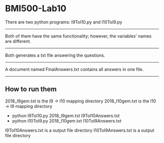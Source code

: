 # BMI500-Lab10
There are two python programs: I9ToI10.py and I10ToI9.py <hr />
Both of them have the same functionality; however, the variables' names are different. <hr />
Both generates a txt file answering the questions. <hr />
A document named FinalAnswers.txt contains all answers in one file. <hr />

## How to run them
2018_I9gem.txt is the I9 -> I10 mapping directory
2018_I10gem.txt is the I10 -> I9 mapping directory

- python I9ToI10.py 2018_I9gem.txt I9ToI10Answers.txt
- python I10ToI9.py 2018_I10gem.txt I10ToI9Answers.txt

I9ToI10Answers.txt is a output file directory
I10ToI9Answers.txt is a output file directory
